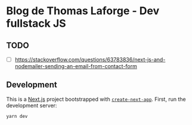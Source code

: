 
# Blog de Thomas Laforge - Dev fullstack JS

## TODO
-[ ] https://stackoverflow.com/questions/63783836/next-js-and-nodemailer-sending-an-email-from-contact-form

## Development

This is a [Next.js](https://nextjs.org/) project bootstrapped with [`create-next-app`](https://github.com/vercel/next.js/tree/canary/packages/create-next-app).
First, run the development server:

```bash
yarn dev
```
